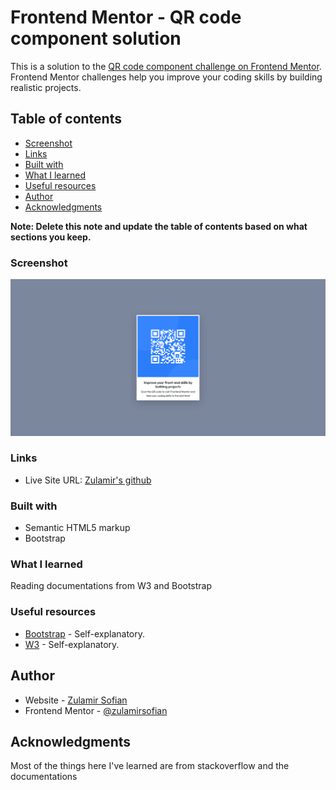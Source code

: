 # Frontend Mentor - QR code component solution

This is a solution to the [QR code component challenge on Frontend Mentor](https://www.frontendmentor.io/challenges/qr-code-component-iux_sIO_H). Frontend Mentor challenges help you improve your coding skills by building realistic projects. 

## Table of contents

- [Screenshot](#screenshot)
- [Links](#links)
- [Built with](#built-with)
- [What I learned](#what-i-learned)
- [Useful resources](#useful-resources)
- [Author](#author)
- [Acknowledgments](#acknowledgments)

**Note: Delete this note and update the table of contents based on what sections you keep.**

### Screenshot

![Screenshot](FrontendQR.png?raw=true "Screenshot")

### Links

- Live Site URL: [Zulamir's github](https://zulamirsofian.github.io/frontendmentor/frontendQR/)

### Built with

- Semantic HTML5 markup
- Bootstrap

### What I learned

Reading documentations from W3 and Bootstrap

### Useful resources

- [Bootstrap](https://getbootstrap.com/docs/5.0/getting-started/introduction/) - Self-explanatory.
- [W3](https://www.w3schools.com/) - Self-explanatory.

## Author

- Website - [Zulamir Sofian](https://zulamirsofian.github.io/)
- Frontend Mentor - [@zulamirsofian](https://www.frontendmentor.io/profile/zulamirsofian)

## Acknowledgments

Most of the things here I've learned are from stackoverflow and the documentations

